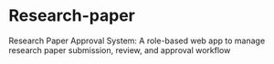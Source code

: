# Research-paper
Research Paper Approval System: A role-based web app to manage research paper submission, review, and approval workflow 
